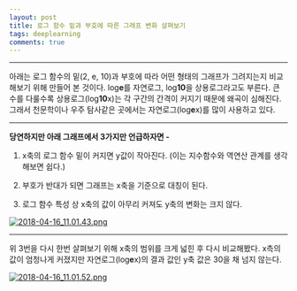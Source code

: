 ```yaml
---
layout: post
title: 로그 함수 밑과 부호에 따른 그래프 변화 살펴보기
tags: deeplearning
comments: true
---
```

  
---
  
아래는 로그 함수의 밑(2, e, 10)과 부호에 따라 어떤 형태의 그래프가 그려지는지 비교해보기 위해 만들어 본 것이다. 
log**e**를 자연로그, log**10**을 상용로그라고도 부른다. 큰 수를 다룰수록 상용로그(log**10**x)는 각 구간의 간격이 커지기 때문에 왜곡이 심해진다. 그래서 천문학이나 우주 탐사같은 곳에서는 자연로그(log**e**x)를 많이 사용하고 있다.

---
  
**당연하지만 아래 그래프에서 3가지만 언급하자면 -**
  
1. x축의 로그 함수 밑이 커지면 y값이 작아진다. 
   (이는 지수함수와 역연산 관계를 생각해보면 쉽다.)
  
2. 부호가 반대가 되면 그래프는 x축을 기준으로 대칭이 된다.
  
3. 로그 함수 특성 상 x축의 값이 아무리 커져도 y축의 변화는 크지 않다.
  
[![2018-04-16_11.01.43.png](https://s26.postimg.cc/oygxf6kll/2018-04-16_11.01.43.png)](https://postimg.cc/image/4r3hmvn45/)

---

위 3번을 다시 한번 살펴보기 위해 x축의 범위를 크게 넓힌 후 다시 비교해봤다. 
x측의 값이 엄청나게 커졌지만 자연로그(log**e**x)의 결과 값인 y축 값은 30을 채 넘지 않는다.
  
[![2018-04-16_11.01.52.png](https://s26.postimg.cc/xi0bcq361/2018-04-16_11.01.52.png)](https://postimg.cc/image/s6les0h39/)
  